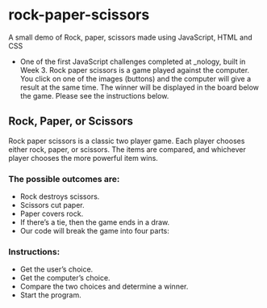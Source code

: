 # rock-paper-scissors
A small demo of Rock, paper, scissors made using JavaScript, HTML and CSS

* One of the first JavaScript challenges completed at _nology, built in Week 3. Rock paper scissors is a game played against the computer. You click on one of the images (buttons) and the computer will give a result at the same time. The winner will be displayed in the board below the game. Please see the instructions below. 

## Rock, Paper, or Scissors
Rock paper scissors is a classic two player game. Each player chooses either rock, paper, or scissors. The items are compared, and whichever player chooses the more powerful item wins.

### The possible outcomes are:

* Rock destroys scissors.
* Scissors cut paper.
* Paper covers rock.
* If there’s a tie, then the game ends in a draw.
* Our code will break the game into four parts:

### Instructions:
* Get the user’s choice.
* Get the computer’s choice.
* Compare the two choices and determine a winner.
* Start the program.
